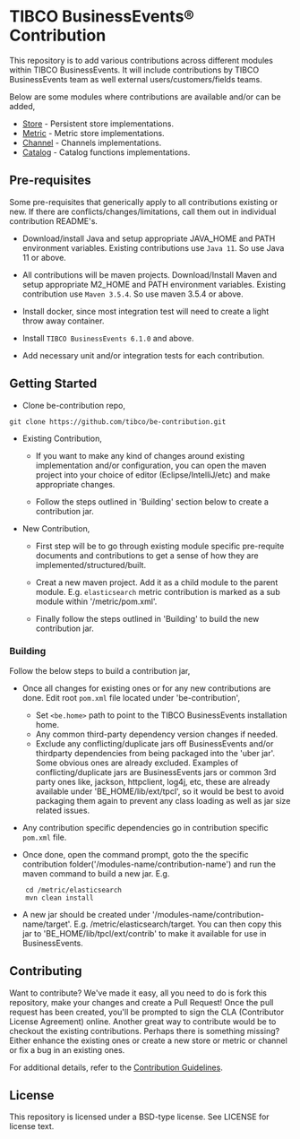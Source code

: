 # TIBCO BusinessEvents® Contribution

This repository is to add various contributions across different modules within TIBCO BusinessEvents. It will include contributions by TIBCO BusinessEvents team as well external users/customers/fields teams.

Below are some modules where contributions are available and/or can be added,

* [Store](https://github.com/tibco/be-contribution/tree/main/store) - Persistent store implementations.
* [Metric](https://github.com/tibco/be-contribution/tree/main/metric) - Metric store implementations.
* [Channel](https://github.com/tibco/be-contribution/tree/main/channel) - Channels implementations.
* [Catalog](https://github.com/tibco/be-contribution/tree/main/catalog) - Catalog functions implementations.

 ## Pre-requisites

 Some pre-requisites that generically apply to all contributions existing or new. If there are conflicts/changes/limitations, call them out in individual contribution README's.

 * Download/install Java and setup appropriate JAVA_HOME and PATH environment variables. Existing contributions use `Java 11`. So use Java 11 or above.

 * All contributions will be maven projects. Download/Install Maven and setup appropriate M2_HOME and PATH environment variables. Existing contribution use `Maven 3.5.4`. So use maven 3.5.4 or above.

 * Install docker, since most integration test will need to create a light throw away container.

 * Install `TIBCO BusinessEvents 6.1.0` and above.

 * Add necessary unit and/or integration tests for each contribution.

 ## Getting Started

 * Clone be-contribution repo,
 ```
 git clone https://github.com/tibco/be-contribution.git
 ```

 * Existing Contribution,

   - If you want to make any kind of changes around existing implementation and/or configuration, you can open the maven project into your choice of editor (Eclipse/IntelliJ/etc) and make appropriate changes. 

   - Follow the steps outlined in 'Building' section below to create a contribution jar.

 * New Contribution, 
 
   - First step will be to go through existing module specific pre-requite documents and contributions to get a sense of how they are implemented/structured/built.

   - Creat a new maven project. Add it as a child module to the parent module. E.g. `elasticsearch` metric contribution is marked as a sub module within '/metric/pom.xml'.

   - Finally follow the steps outlined in 'Building' to build the new contribution jar.
   

  ### Building

  Follow the below steps to build a contribution jar,

  * Once all changes for existing ones or for any new contributions are done. Edit root `pom.xml` file located under 'be-contribution',
    - Set `<be.home>` path to point to the TIBCO BusinessEvents installation home.
    - Any common third-party dependency version changes if needed.
    - Exclude any conflicting/duplicate jars off BusinessEvents and/or thirdparty dependencies from being packaged into the 'uber jar'. Some obvious ones are already excluded. Examples of conflicting/duplicate jars are BusinessEvents jars or common 3rd party ones like, jackson, httpclient, log4j, etc, these are already available under 'BE_HOME/lib/ext/tpcl', so it would be best to avoid packaging them again to prevent any class loading as well as jar size related issues.

  * Any contribution specific dependencies go in contribution specific `pom.xml` file.

  * Once done, open the command prompt, goto the the specific contribution folder('/modules-name/contribution-name') and run the maven command to build a new jar. E.g. 
```
    cd /metric/elasticsearch
    mvn clean install
```
  
  * A new jar should be created under '/modules-name/contribution-name/target'. E.g. /metric/elasticsearch/target. You can then copy this jar to 'BE_HOME/lib/tpcl/ext/contrib' to make it available for use in BusinessEvents.


## Contributing

 Want to contribute? We've made it easy, all you need to do is fork this repository, make your changes and create a Pull Request! Once the pull request has been created, you'll be prompted to sign the CLA (Contributor License Agreement) online.
 Another great way to contribute would be to checkout the existing contributions. Perhaps there is something missing? Either enhance the existing ones or create a new store or metric or channel or fix a bug in an existing ones.
 
For additional details, refer to the [Contribution Guidelines](https://github.com/tibco/be-contribution/blob/main/CONTRIBUTING.md).



## License

This repository is licensed under a BSD-type license. See LICENSE for license text.
